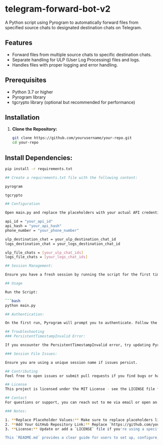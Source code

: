 # telegram-forward-bot-v2

A Python script using Pyrogram to automatically forward files from specified source chats to designated destination chats on Telegram.

## Features

- Forward files from multiple source chats to specific destination chats.
- Separate handling for ULP (User Log Processing) files and logs.
- Handles files with proper logging and error handling.

## Prerequisites

- Python 3.7 or higher
- Pyrogram library
- tgcrypto library (optional but recommended for performance)

## Installation

1. **Clone the Repository:**

   ```bash
   git clone https://github.com/yourusername/your-repo.git
   cd your-repo

## Install Dependencies:

```bash
pip install -r requirements.txt

## Create a requirements.txt file with the following content:

pyrogram

tgcrypto

## Configuration

Open main.py and replace the placeholders with your actual API credentials and chat IDs.

api_id = "your_api_id"
api_hash = "your_api_hash"
phone_number = "your_phone_number"

ulp_destination_chat = your_ulp_destination_chat_id
logs_destination_chat = your_logs_destination_chat_id

ulp_file_chats = [your_ulp_chat_ids]
logs_file_chats = [your_logs_chat_ids]

## Session Management:

Ensure you have a fresh session by running the script for the first time. Pyrogram will create a new session file.

## Usage

Run the Script:

```bash
python main.py

## Authentication:

On the first run, Pyrogram will prompt you to authenticate. Follow the instructions to log in.

## Troubleshooting
### PersistentTimestampInvalid Error:

If you encounter the PersistentTimestampInvalid error, try updating Pyrogram and deleting the session file before running the script again.

### Session File Issues:

Ensure you are using a unique session name if issues persist.

## Contributing
Feel free to open issues or submit pull requests if you find bugs or have improvements.

## License
This project is licensed under the MIT License - see the LICENSE file for details.

## Contact
For questions or support, you can reach out to me via email or open an issue on the GitHub repository.

### Notes:

1. **Replace Placeholder Values:** Make sure to replace placeholders like `your_api_id`, `your_api_hash`, `your_phone_number`, etc., with your actual values.
2. **Add Your GitHub Repository Link:** Replace `https://github.com/yourusername/your-repo.git` with the actual URL of your GitHub repository.
3. **License:** Update or add a `LICENSE` file if you're using a specific license for your project.

This `README.md` provides a clear guide for users to set up, configure, and run your script, along with troubleshooting tips.


